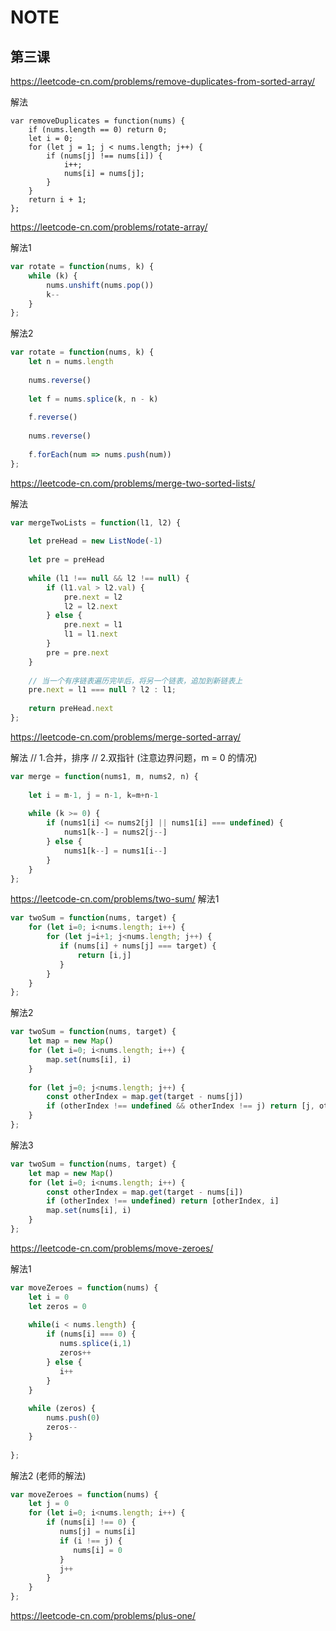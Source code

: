 # NOTE

## 第三课
https://leetcode-cn.com/problems/remove-duplicates-from-sorted-array/

解法
```
var removeDuplicates = function(nums) {
    if (nums.length == 0) return 0;
    let i = 0;
    for (let j = 1; j < nums.length; j++) {
        if (nums[j] !== nums[i]) {
            i++;
            nums[i] = nums[j];
        }
    }
    return i + 1;
};
```


https://leetcode-cn.com/problems/rotate-array/

解法1
```js
var rotate = function(nums, k) {
    while (k) {
        nums.unshift(nums.pop())
        k--
    }
};
```

解法2
```js
var rotate = function(nums, k) {
    let n = nums.length
    
    nums.reverse()
    
    let f = nums.splice(k, n - k)
    
    f.reverse()
    
    nums.reverse()
    
    f.forEach(num => nums.push(num)) 
};
```


https://leetcode-cn.com/problems/merge-two-sorted-lists/

解法
```js
var mergeTwoLists = function(l1, l2) {
    
    let preHead = new ListNode(-1)
    
    let pre = preHead
    
    while (l1 !== null && l2 !== null) {
        if (l1.val > l2.val) {
            pre.next = l2
            l2 = l2.next
        } else {
            pre.next = l1
            l1 = l1.next
        }
        pre = pre.next
    }
    
    // 当一个有序链表遍历完毕后，将另一个链表，追加到新链表上
    pre.next = l1 === null ? l2 : l1;
    
    return preHead.next
};
```

https://leetcode-cn.com/problems/merge-sorted-array/

解法
// 1.合并，排序
// 2.双指针 (注意边界问题，m = 0 的情况)
```js
var merge = function(nums1, m, nums2, n) {
    
    let i = m-1, j = n-1, k=m+n-1
    
    while (k >= 0) {
        if (nums1[i] <= nums2[j] || nums1[i] === undefined) {
            nums1[k--] = nums2[j--]
        } else {
            nums1[k--] = nums1[i--]
        }
    }
};
```

https://leetcode-cn.com/problems/two-sum/
解法1
```js
var twoSum = function(nums, target) {
    for (let i=0; i<nums.length; i++) {
        for (let j=i+1; j<nums.length; j++) {
           if (nums[i] + nums[j] === target) {
               return [i,j]
           } 
        }
    }
};
```
解法2
```js 
var twoSum = function(nums, target) {
    let map = new Map()
    for (let i=0; i<nums.length; i++) {
        map.set(nums[i], i)
    }
    
    for (let j=0; j<nums.length; j++) {
        const otherIndex = map.get(target - nums[j])
        if (otherIndex !== undefined && otherIndex !== j) return [j, otherIndex]
    }
};
```

解法3
```js
var twoSum = function(nums, target) {
    let map = new Map()
    for (let i=0; i<nums.length; i++) {
        const otherIndex = map.get(target - nums[i])
        if (otherIndex !== undefined) return [otherIndex, i]
        map.set(nums[i], i)
    }
};
```

https://leetcode-cn.com/problems/move-zeroes/

解法1
```js
var moveZeroes = function(nums) {
    let i = 0
    let zeros = 0
    
    while(i < nums.length) {
        if (nums[i] === 0) {
           nums.splice(i,1) 
           zeros++
        } else {
           i++   
        }
    }
    
    while (zeros) {
        nums.push(0)
        zeros--
    }
    
};
```

解法2 (老师的解法)
```js
var moveZeroes = function(nums) {
    let j = 0
    for (let i=0; i<nums.length; i++) {
        if (nums[i] !== 0) {
           nums[j] = nums[i]
           if (i !== j) {
              nums[i] = 0
           }
           j++
        } 
    }
};
```

https://leetcode-cn.com/problems/plus-one/

